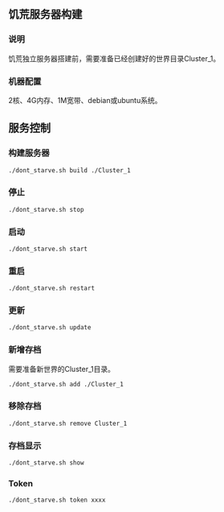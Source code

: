 ## 饥荒服务器构建

### 说明

饥荒独立服务器搭建前，需要准备已经创建好的世界目录Cluster_1。

### 机器配置

2核、4G内存、1M宽带、debian或ubuntu系统。


## 服务控制

### 构建服务器

```bash
./dont_starve.sh build ./Cluster_1
```

### 停止

```bash
./dont_starve.sh stop
```

### 启动

```bash
./dont_starve.sh start
```

### 重启

```bash
./dont_starve.sh restart
```

### 更新

```bash
./dont_starve.sh update
```

### 新增存档

需要准备新世界的Cluster_1目录。

```bash
./dont_starve.sh add ./Cluster_1
```

### 移除存档

```bash
./dont_starve.sh remove Cluster_1
```

### 存档显示

```bash
./dont_starve.sh show
```

### Token

```bash
./dont_starve.sh token xxxx
```